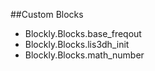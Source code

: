 ##Custom Blocks

* Blockly.Blocks.base_freqout
* Blockly.Blocks.lis3dh_init
* Blockly.Blocks.math_number
